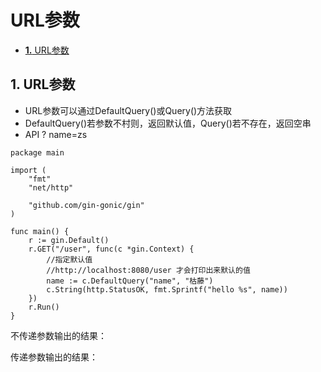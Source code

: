 # URL参数

* [**1.** URL参数](url-can-shu.md#url参数)

## 1. URL参数 <a id="url&#x53C2;&#x6570;"></a>

* URL参数可以通过DefaultQuery\(\)或Query\(\)方法获取
* DefaultQuery\(\)若参数不村则，返回默认值，Query\(\)若不存在，返回空串
* API ? name=zs

```text
package main

import (
    "fmt"
    "net/http"

    "github.com/gin-gonic/gin"
)

func main() {
    r := gin.Default()
    r.GET("/user", func(c *gin.Context) {
        //指定默认值
        //http://localhost:8080/user 才会打印出来默认的值
        name := c.DefaultQuery("name", "枯藤")
        c.String(http.StatusOK, fmt.Sprintf("hello %s", name))
    })
    r.Run()
}
```

不传递参数输出的结果：

传递参数输出的结果：

